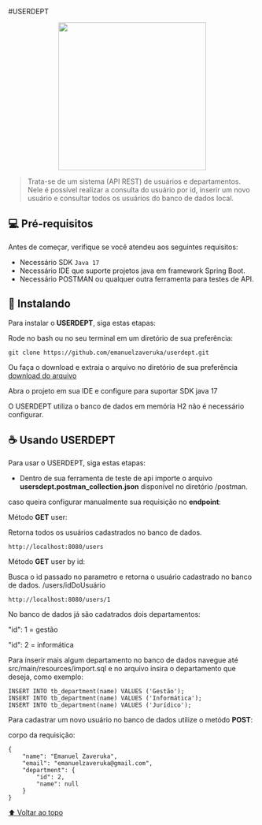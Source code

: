 #USERDEPT
<center>
<img id="#msEmail" src="https://emanuelzaveruka.github.io/portfolio/assets/img/userDept.svg" widht="90%" height="300px">
</center>

> Trata-se de um sistema (API REST) de usuários e departamentos. Nele é possível realizar a consulta do usuário por id, inserir um novo usuário e consultar todos os usuários do banco de dados local.


## 💻 Pré-requisitos

Antes de começar, verifique se você atendeu aos seguintes requisitos:
* Necessário SDK `Java 17`
* Necessário IDE que suporte projetos java em framework Spring Boot.
* Necessário POSTMAN ou qualquer outra ferramenta para testes de API.

## 🚀 Instalando

Para instalar o **USERDEPT**, siga estas etapas:

Rode no bash ou no seu terminal em um diretório de sua preferência:
```
git clone https://github.com/emanuelzaveruka/userdept.git
```
Ou faça o download e extraia o arquivo no diretório de sua preferência [download do arquivo](https://github.com/emanuelzaveruka/userdept/archive/refs/heads/main.zip)

Abra o projeto em sua IDE e configure para suportar SDK java 17

O USERDEPT utiliza o banco de dados em memória H2 não é necessário configurar.

## ☕ Usando USERDEPT

Para usar o USERDEPT, siga estas etapas:

- Dentro de sua ferramenta de teste de api importe o arquivo **usersdept.postman_collection.json** disponível no diretório /postman.

caso queira configurar manualmente sua requisição no **endpoint**:

Método **GET** user:

Retorna todos os usuários cadastrados no banco de dados.
```
http://localhost:8080/users
```
Método **GET** user by id:

Busca o id passado no parametro e retorna o usuário cadastrado no banco de dados.
/users/idDoUsuário
```
http://localhost:8080/users/1
```
No banco de dados já são cadatrados dois departamentos:

"id": 1 = gestão

"id": 2 = informática

Para inserir mais algum departamento no banco de dados navegue até src/main/resources/import.sql e no arquivo insira o departamento que deseja, como exemplo:
```
INSERT INTO tb_department(name) VALUES ('Gestão');
INSERT INTO tb_department(name) VALUES ('Informática');
INSERT INTO tb_department(name) VALUES ('Jurídico');
```
Para cadastrar um novo usuário no banco de dados utilize o metódo  **POST**:

corpo da requisição:
```
{
    "name": "Emanuel Zaveruka",
    "email": "emanuelzaveruka@gmail.com",
    "department": {
        "id": 2,
        "name": null
    }
}
```



[⬆ Voltar ao topo](##USERDEPT)<br>
